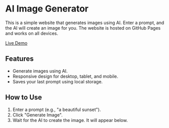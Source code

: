# AI Image Generator

This is a simple website that generates images using AI. Enter a prompt, and the AI will create an image for you. The website is hosted on GitHub Pages and works on all devices.

[Live Demo](https://muhammadkamran-web.github.io/image)

## Features
- Generate images using AI.
- Responsive design for desktop, tablet, and mobile.
- Saves your last prompt using local storage.

## How to Use
1. Enter a prompt (e.g., "a beautiful sunset").
2. Click "Generate Image".
3. Wait for the AI to create the image. It will appear below.
